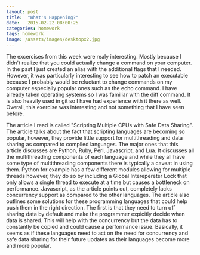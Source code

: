 ```yaml
---
layout: post
title:  "What's Happening?"
date:   2015-02-22 08:00:25
categories: homework
tags: homework
image: /assets/images/desktopx2.jpg
---
```


The excercises from this week were realy interesting. Mostly because I didn't realize that you could actually change a command on your computer. In the past I just created an alias with the additional flags that I needed. However, it was particularly interesting to see how to patch an executable because I probably would be reluctant to change commands on my computer especially popular ones such as the echo command. I have already taken operating systems so I was familiar with the diff command. It is also heavily used in git so I have had experience with it there as well. Overall, this exercise was interesting and not something that I have seen before. 

The article I read is called "Scripting Multiple CPUs with Safe Data Sharing". The article talks about the fact that scripting languages are becoming so popular, however, they provide little support for multithreading and data sharing as compared to compiled languages. The major ones that this article discusses are Python, Ruby, Perl, Javascript, and Lua. It discusses all the multithreading components of each language and while they all have some type of multithreading components there is typically a caveat in using them. Python for example has a few different modules allowing for multiple threads however, they do so by including a Global Interepereter Lock that only allows a single thread to execute at a time but causes a bottleneck on performance. Javascript, as the article points out, completely lacks concurrency support as compared to the other languages. The article also outlines some solutions for these programming languages that could help push them in the right direction. The first is that they need to turn off sharing data by default and make the programmer expicitly decide when data is shared. This will help with the concurrency but the data has to constantly be copied and could cause a performance issue. Basically, it seems as if these languages need to act on the need for concurrency and safe data sharing for their future updates as their languages become more and more popular. 